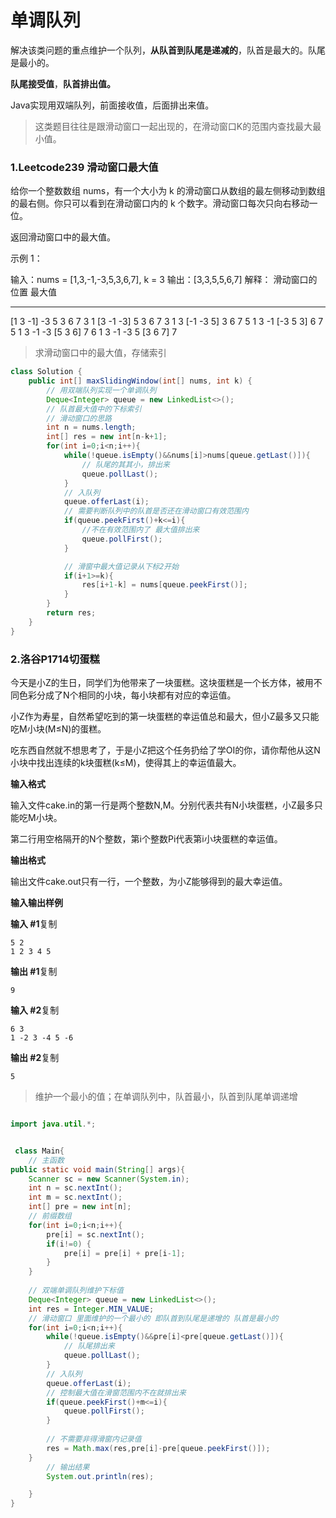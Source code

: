 # 单调队列

解决该类问题的重点维护一个队列，**从队首到队尾是递减的**，队首是最大的。队尾是最小的。

**队尾接受值**，**队首排出值。**

Java实现用双端队列，前面接收值，后面排出来值。

> 这类题目往往是跟滑动窗口一起出现的，在滑动窗口K的范围内查找最大最小值。

### 1.Leetcode239 滑动窗口最大值

给你一个整数数组 nums，有一个大小为 k 的滑动窗口从数组的最左侧移动到数组的最右侧。你只可以看到在滑动窗口内的 k 个数字。滑动窗口每次只向右移动一位。

返回滑动窗口中的最大值。

 

示例 1：

输入：nums = [1,3,-1,-3,5,3,6,7], k = 3
输出：[3,3,5,5,6,7]
解释：
滑动窗口的位置                最大值
---------------               -----
[1  3  -1] -3  5  3  6  7       3
 1 [3  -1  -3] 5  3  6  7       3
 1  3 [-1  -3  5] 3  6  7       5
 1  3  -1 [-3  5  3] 6  7       5
 1  3  -1  -3 [5  3  6] 7       6
 1  3  -1  -3  5 [3  6  7]      7

> 求滑动窗口中的最大值，存储索引 

```java
class Solution {
    public int[] maxSlidingWindow(int[] nums, int k) {
        // 用双端队列实现一个单调队列
        Deque<Integer> queue = new LinkedList<>();
        // 队首最大值中的下标索引
        // 滑动窗口的思路
        int n = nums.length;
        int[] res = new int[n-k+1];
        for(int i=0;i<n;i++){
            while(!queue.isEmpty()&&nums[i]>nums[queue.getLast()]){
                // 队尾的其其小，排出来
                queue.pollLast();
            }
            // 入队列
            queue.offerLast(i);
            // 需要判断队列中的队首是否还在滑动窗口有效范围内
            if(queue.peekFirst()+k<=i){
                //不在有效范围内了 最大值排出来
                queue.pollFirst();
            }

            // 滑窗中最大值记录从下标2开始
            if(i+1>=k){
                res[i+1-k] = nums[queue.peekFirst()];
            }
        }
        return res;
    }
}
```



### 2.洛谷P1714切蛋糕

今天是小Z的生日，同学们为他带来了一块蛋糕。这块蛋糕是一个长方体，被用不同色彩分成了N个相同的小块，每小块都有对应的幸运值。

小Z作为寿星，自然希望吃到的第一块蛋糕的幸运值总和最大，但小Z最多又只能吃M小块(M≤N)的蛋糕。

吃东西自然就不想思考了，于是小Z把这个任务扔给了学OI的你，请你帮他从这N小块中找出连续的k块蛋糕(k≤M)，使得其上的幸运值最大。

**输入格式**

输入文件cake.in的第一行是两个整数N,M。分别代表共有N小块蛋糕，小Z最多只能吃M小块。

第二行用空格隔开的N个整数，第i个整数Pi代表第i小块蛋糕的幸运值。

**输出格式**

输出文件cake.out只有一行，一个整数，为小Z能够得到的最大幸运值。

**输入输出样例**

**输入 #1**复制

```
5 2
1 2 3 4 5
```

**输出 #1**复制

```
9
```

**输入 #2**复制

```
6 3
1 -2 3 -4 5 -6
```

**输出 #2**复制

```
5
```

> 维护一个最小的值；在单调队列中，队首最小，队首到队尾单调递增

```java

import java.util.*;


 class Main{
    // 主函数
public static void main(String[] args){
    Scanner sc = new Scanner(System.in);
    int n = sc.nextInt();
    int m = sc.nextInt();
    int[] pre = new int[n];
    // 前缀数组
    for(int i=0;i<n;i++){
        pre[i] = sc.nextInt();
        if(i!=0) {
            pre[i] = pre[i] + pre[i-1];
        }
    }
    
    // 双端单调队列维护下标值
    Deque<Integer> queue = new LinkedList<>();
    int res = Integer.MIN_VALUE;
    // 滑动窗口 里面维护的一个最小的 即队首到队尾是递增的 队首是最小的
    for(int i=0;i<n;i++){
        while(!queue.isEmpty()&&pre[i]<pre[queue.getLast()]){
            // 队尾排出来
            queue.pollLast();
        }
        // 入队列
        queue.offerLast(i);
        // 控制最大值在滑窗范围内不在就排出来
        if(queue.peekFirst()+m<=i){
            queue.pollFirst();
        }
        
        // 不需要非得滑窗内记录值
        res = Math.max(res,pre[i]-pre[queue.peekFirst()]);
    }
    	// 输出结果
    	System.out.println(res);

    }
}
```

